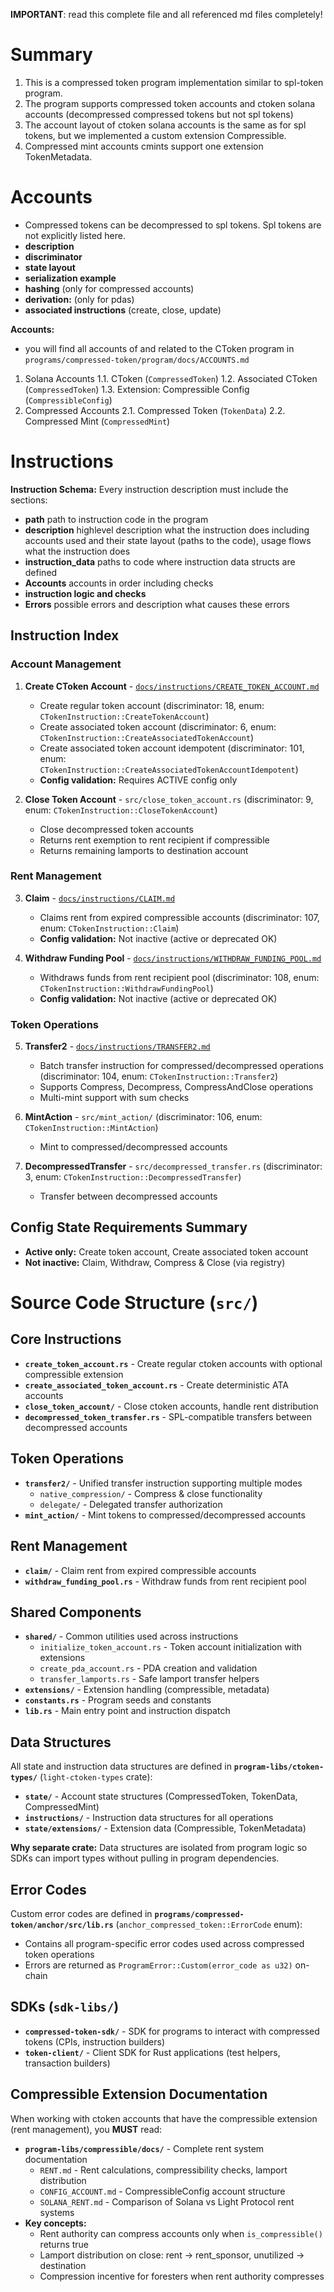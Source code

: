 
**IMPORTANT**: read this complete file and all referenced md files completely!


# Summary
1. This is a compressed token program implementation similar to spl-token program.
2. The program supports compressed token accounts and ctoken solana accounts (decompressed compressed tokens but not spl tokens)
3. The account layout of ctoken solana accounts is the same as for spl tokens, but we implemented a custom extension Compressible.
4. Compressed mint accounts cmints support one extension TokenMetadata.

# Accounts
- Compressed tokens can be decompressed to spl tokens. Spl tokens are not explicitly listed here.
- **description**
- **discriminator**
- **state layout**
- **serialization example**
- **hashing** (only for compressed accounts)
- **derivation:** (only for pdas)
- **associated instructions** (create, close, update)

**Accounts:**
- you will find all accounts of and related to the CToken program in `programs/compressed-token/program/docs/ACCOUNTS.md`
1. Solana Accounts
  1.1. CToken (`CompressedToken`)
  1.2. Associated CToken (`CompressedToken`)
  1.3. Extension: Compressible Config (`CompressibleConfig`)
2. Compressed Accounts
  2.1. Compressed Token (`TokenData`)
  2.2. Compressed Mint (`CompressedMint`)




# Instructions

**Instruction Schema:**
Every instruction description must include the sections:
- **path** path to instruction code in the program
- **description** highlevel description what the instruction does including accounts used and their state layout (paths to the code), usage flows what the instruction does
- **instruction_data** paths to code where instruction data structs are defined
- **Accounts** accounts in order including checks
- **instruction logic and checks**
- **Errors** possible errors and description what causes these errors

## Instruction Index

### Account Management
1. **Create CToken Account** - [`docs/instructions/CREATE_TOKEN_ACCOUNT.md`](docs/instructions/CREATE_TOKEN_ACCOUNT.md)
   - Create regular token account (discriminator: 18, enum: `CTokenInstruction::CreateTokenAccount`)
   - Create associated token account (discriminator: 6, enum: `CTokenInstruction::CreateAssociatedTokenAccount`)
   - Create associated token account idempotent (discriminator: 101, enum: `CTokenInstruction::CreateAssociatedTokenAccountIdempotent`)
   - **Config validation:** Requires ACTIVE config only

2. **Close Token Account** - `src/close_token_account.rs` (discriminator: 9, enum: `CTokenInstruction::CloseTokenAccount`)
   - Close decompressed token accounts
   - Returns rent exemption to rent recipient if compressible
   - Returns remaining lamports to destination account

### Rent Management
3. **Claim** - [`docs/instructions/CLAIM.md`](docs/instructions/CLAIM.md)
   - Claims rent from expired compressible accounts (discriminator: 107, enum: `CTokenInstruction::Claim`)
   - **Config validation:** Not inactive (active or deprecated OK)

4. **Withdraw Funding Pool** - [`docs/instructions/WITHDRAW_FUNDING_POOL.md`](docs/instructions/WITHDRAW_FUNDING_POOL.md)
   - Withdraws funds from rent recipient pool (discriminator: 108, enum: `CTokenInstruction::WithdrawFundingPool`)
   - **Config validation:** Not inactive (active or deprecated OK)

### Token Operations
5. **Transfer2** - [`docs/instructions/TRANSFER2.md`](docs/instructions/TRANSFER2.md)
   - Batch transfer instruction for compressed/decompressed operations (discriminator: 104, enum: `CTokenInstruction::Transfer2`)
   - Supports Compress, Decompress, CompressAndClose operations
   - Multi-mint support with sum checks

6. **MintAction** - `src/mint_action/` (discriminator: 106, enum: `CTokenInstruction::MintAction`)
   - Mint to compressed/decompressed accounts

7. **DecompressedTransfer** - `src/decompressed_transfer.rs` (discriminator: 3, enum: `CTokenInstruction::DecompressedTransfer`)
   - Transfer between decompressed accounts

## Config State Requirements Summary
- **Active only:** Create token account, Create associated token account
- **Not inactive:** Claim, Withdraw, Compress & Close (via registry)

# Source Code Structure (`src/`)

## Core Instructions
- **`create_token_account.rs`** - Create regular ctoken accounts with optional compressible extension
- **`create_associated_token_account.rs`** - Create deterministic ATA accounts
- **`close_token_account/`** - Close ctoken accounts, handle rent distribution
- **`decompressed_token_transfer.rs`** - SPL-compatible transfers between decompressed accounts

## Token Operations
- **`transfer2/`** - Unified transfer instruction supporting multiple modes
  - `native_compression/` - Compress & close functionality
  - `delegate/` - Delegated transfer authorization
- **`mint_action/`** - Mint tokens to compressed/decompressed accounts

## Rent Management
- **`claim/`** - Claim rent from expired compressible accounts
- **`withdraw_funding_pool.rs`** - Withdraw funds from rent recipient pool

## Shared Components
- **`shared/`** - Common utilities used across instructions
  - `initialize_token_account.rs` - Token account initialization with extensions
  - `create_pda_account.rs` - PDA creation and validation
  - `transfer_lamports.rs` - Safe lamport transfer helpers
- **`extensions/`** - Extension handling (compressible, metadata)
- **`constants.rs`** - Program seeds and constants
- **`lib.rs`** - Main entry point and instruction dispatch

## Data Structures
All state and instruction data structures are defined in **`program-libs/ctoken-types/`** (`light-ctoken-types` crate):
- **`state/`** - Account state structures (CompressedToken, TokenData, CompressedMint)
- **`instructions/`** - Instruction data structures for all operations
- **`state/extensions/`** - Extension data (Compressible, TokenMetadata)

**Why separate crate:** Data structures are isolated from program logic so SDKs can import types without pulling in program dependencies.

## Error Codes
Custom error codes are defined in **`programs/compressed-token/anchor/src/lib.rs`** (`anchor_compressed_token::ErrorCode` enum):
- Contains all program-specific error codes used across compressed token operations
- Errors are returned as `ProgramError::Custom(error_code as u32)` on-chain

## SDKs (`sdk-libs/`)
- **`compressed-token-sdk/`** - SDK for programs to interact with compressed tokens (CPIs, instruction builders)
- **`token-client/`** - Client SDK for Rust applications (test helpers, transaction builders)

## Compressible Extension Documentation
When working with ctoken accounts that have the compressible extension (rent management), you **MUST** read:
- **`program-libs/compressible/docs/`** - Complete rent system documentation
  - `RENT.md` - Rent calculations, compressibility checks, lamport distribution
  - `CONFIG_ACCOUNT.md` - CompressibleConfig account structure
  - `SOLANA_RENT.md` - Comparison of Solana vs Light Protocol rent systems
- **Key concepts:**
  - Rent authority can compress accounts only when `is_compressible()` returns true
  - Lamport distribution on close: rent → rent_sponsor, unutilized → destination
  - Compression incentive for foresters when rent authority compresses
